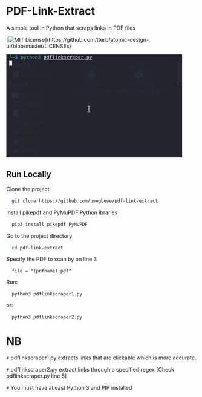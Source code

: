 # PDF-Link-Extract

A simple tool in Python that scraps links in PDF files


[![MIT License](https://img.shields.io/apm/l/atomic-design-ui.svg?)](https://github.com/tterb/atomic-design-ui/blob/master/LICENSEs)

![Project Running](https://github.com/umegbewe/pdf-link-extract/blob/main/eg.gif)
## Run Locally

Clone the project

```bash
  git clone https://github.com/umegbewe/pdf-link-extract
```

Install pikepdf and PyMuPDF Python ibraries

```bash
  pip3 install pikepdf PyMuPDF
```

Go to the project directory

```bash
  cd pdf-link-extract
```

Specify the PDF to scan by on line 3
```
  file = "(pdfname).pdf"
```
Run:
```
  python3 pdflinkscraper1.py
```
or:
```
  python3 pdflinkscraper2.py
```


# NB

`#` pdflinkscraper1.py extracts links that are clickable which is more accurate.

`#` pdflinkscraper2.py extract links through a specified regex [Check pdflinkscraper.py line 5]

`#` You must have atleast Python 3 and PIP installed








  
